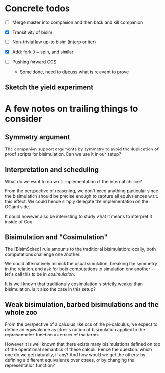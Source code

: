 # Concrete todos

- [ ] Merge master into companion and then back and kill companion

- [x] Transitivity of bisim

- [ ] Non-trivial law up-to bisim (interp or iter)

- [x] Add: fork 0 ~ spin, and similar

- [ ] Pushing forward CCS
	+ Some done, need to discuss what is relevant to prove

## Sketch the yield experiment

# A few notes on trailing things to consider

## Symmetry argument

The companion support arguments by symmetry to avoid the duplication of proof scripts for bisimulation.
Can we use it in our setup? 

## Interpretation and scheduling

What do we want to do w.r.t. implementation of the internal choice?

From the perspective of reasoning, we don't need anything particular since the bisimulation should be precise enough to capture all equivalences w.r.t. this effect.
We could hence simply delegate the implementation on the OCaml side.

It could however also be interesting to study what it means to interpret it inside of Coq.

## Bisimulation and "Cosimulation"

The [BisimSched] rule amounts to the traditional bisimulation: locally, both computations challenge one another.

We could alternatively mimick the usual simulation, breaking the symmetry in the relation, and ask for both
computations to simulation one another -- let's call this to be in _cosimulation_.

It is well known that traditionally cosimulation is strictly weaker than bisimulation. Is it also the case in this setup?

## Weak bisimulation, barbed bisimulations and the whole zoo

From the perspective of a calculus like ccs of the pi-calculus, we expect to define an equivalence as ctree's notion of bisimulation applied to the representation function as ctrees of the terms.

However it is well known that there exists many bisimulations defined on top of the operational semantics of these calculi. Hence the question: which one do we get naturally, if any? And how would we get the others: by defining a different equivalence over ctrees, or by changing the representation function?
